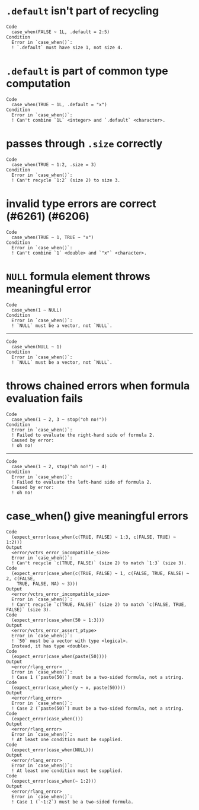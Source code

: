 # `.default` isn't part of recycling

    Code
      case_when(FALSE ~ 1L, .default = 2:5)
    Condition
      Error in `case_when()`:
      ! `.default` must have size 1, not size 4.

# `.default` is part of common type computation

    Code
      case_when(TRUE ~ 1L, .default = "x")
    Condition
      Error in `case_when()`:
      ! Can't combine `1L` <integer> and `.default` <character>.

# passes through `.size` correctly

    Code
      case_when(TRUE ~ 1:2, .size = 3)
    Condition
      Error in `case_when()`:
      ! Can't recycle `1:2` (size 2) to size 3.

# invalid type errors are correct (#6261) (#6206)

    Code
      case_when(TRUE ~ 1, TRUE ~ "x")
    Condition
      Error in `case_when()`:
      ! Can't combine `1` <double> and `"x"` <character>.

# `NULL` formula element throws meaningful error

    Code
      case_when(1 ~ NULL)
    Condition
      Error in `case_when()`:
      ! `NULL` must be a vector, not `NULL`.

---

    Code
      case_when(NULL ~ 1)
    Condition
      Error in `case_when()`:
      ! `NULL` must be a vector, not `NULL`.

# throws chained errors when formula evaluation fails

    Code
      case_when(1 ~ 2, 3 ~ stop("oh no!"))
    Condition
      Error in `case_when()`:
      ! Failed to evaluate the right-hand side of formula 2.
      Caused by error:
      ! oh no!

---

    Code
      case_when(1 ~ 2, stop("oh no!") ~ 4)
    Condition
      Error in `case_when()`:
      ! Failed to evaluate the left-hand side of formula 2.
      Caused by error:
      ! oh no!

# case_when() give meaningful errors

    Code
      (expect_error(case_when(c(TRUE, FALSE) ~ 1:3, c(FALSE, TRUE) ~ 1:2)))
    Output
      <error/vctrs_error_incompatible_size>
      Error in `case_when()`:
      ! Can't recycle `c(TRUE, FALSE)` (size 2) to match `1:3` (size 3).
    Code
      (expect_error(case_when(c(TRUE, FALSE) ~ 1, c(FALSE, TRUE, FALSE) ~ 2, c(FALSE,
        TRUE, FALSE, NA) ~ 3)))
    Output
      <error/vctrs_error_incompatible_size>
      Error in `case_when()`:
      ! Can't recycle `c(TRUE, FALSE)` (size 2) to match `c(FALSE, TRUE, FALSE)` (size 3).
    Code
      (expect_error(case_when(50 ~ 1:3)))
    Output
      <error/vctrs_error_assert_ptype>
      Error in `case_when()`:
      ! `50` must be a vector with type <logical>.
      Instead, it has type <double>.
    Code
      (expect_error(case_when(paste(50))))
    Output
      <error/rlang_error>
      Error in `case_when()`:
      ! Case 1 (`paste(50)`) must be a two-sided formula, not a string.
    Code
      (expect_error(case_when(y ~ x, paste(50))))
    Output
      <error/rlang_error>
      Error in `case_when()`:
      ! Case 2 (`paste(50)`) must be a two-sided formula, not a string.
    Code
      (expect_error(case_when()))
    Output
      <error/rlang_error>
      Error in `case_when()`:
      ! At least one condition must be supplied.
    Code
      (expect_error(case_when(NULL)))
    Output
      <error/rlang_error>
      Error in `case_when()`:
      ! At least one condition must be supplied.
    Code
      (expect_error(case_when(~ 1:2)))
    Output
      <error/rlang_error>
      Error in `case_when()`:
      ! Case 1 (`~1:2`) must be a two-sided formula.

